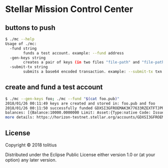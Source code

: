 # Stellar Mission Control Center

## buttons to push

```bash
$ ./mc --help
Usage of ./mc:
  -fund string
    	funds a test account. example: --fund address
  -gen-keys string
    	creates a pair of keys (in two files "file-path" and "file-path.pub"). example: --gen-keys file-path
  -submit-tx string
    	submits a base64 encoded transaction. example: --submit-tx txn
```

## create and fund a test account

```bash
$ ./mc --gen-keys foo; ./mc --fund "$(cat foo.pub)"
2018/01/26 00:11:49 keys are created and stored in: foo.pub and foo
2018/01/26 00:11:50 successfully funded GDXSI3GFROEMAK3K77633RZEXTFTJPR2RQVIM4S647MAWS3TW7PQUBSM.
balances: [{Balance:10000.0000000 Limit: Asset:{Type:native Code: Issuer:}}]
more details: https://horizon-testnet.stellar.org/accounts/GDXSI3GFROEMAK3K77633RZEXTFTJPR2RQVIM4S647MAWS3TW7PQUBSM
```

## License

Copyright © 2018 tolitius

Distributed under the Eclipse Public License either version 1.0 or (at
your option) any later version.
